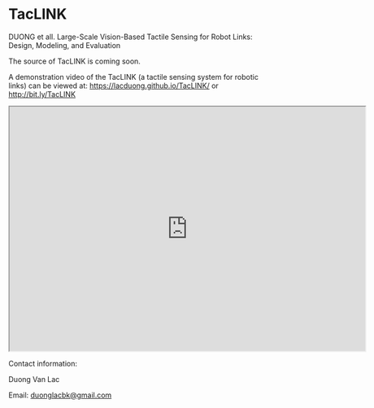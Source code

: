 # TacLINK
DUONG et all. Large-Scale Vision-Based Tactile Sensing for Robot Links: Design, Modeling, and Evaluation

The source of TacLINK is coming soon.

A demonstration video of the TacLINK (a tactile sensing system for robotic links) can be viewed at:
https://lacduong.github.io/TacLINK/
or
http://bit.ly/TacLINK

<iframe src="https://drive.google.com/file/d/1HDXrRUIAFVCA3KlHiQHdqddcAteuDw3R/preview" width="700" height="480"></iframe>

Contact information:

Duong Van Lac

Email: duonglacbk@gmail.com
